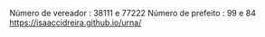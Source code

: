 Número de vereador : 38111 e 77222
Número de prefeito : 99 e 84
 https://isaaccidreira.github.io/urna/

